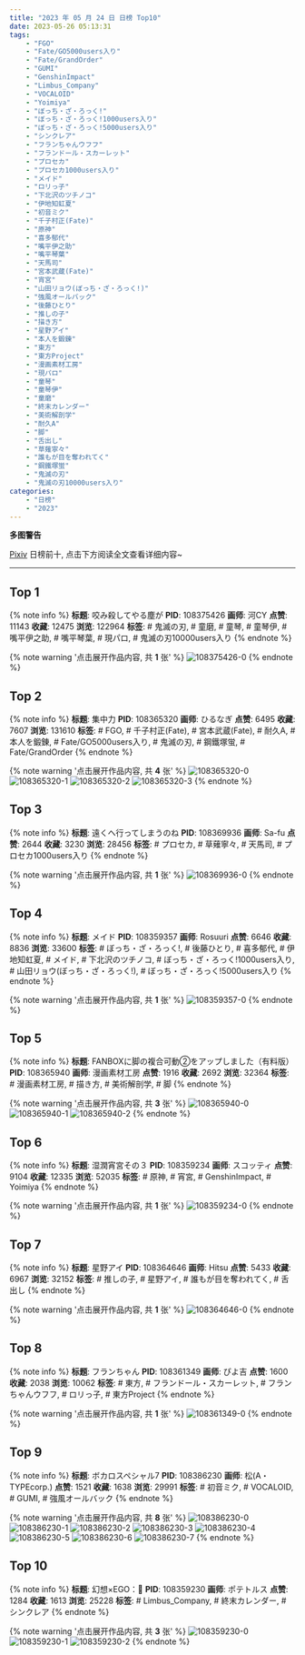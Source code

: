 ```yaml
---
title: "2023 年 05 月 24 日 日榜 Top10"
date: 2023-05-26 05:13:31
tags:
    - "FGO"
    - "Fate/GO5000users入り"
    - "Fate/GrandOrder"
    - "GUMI"
    - "GenshinImpact"
    - "Limbus_Company"
    - "VOCALOID"
    - "Yoimiya"
    - "ぼっち・ざ・ろっく!"
    - "ぼっち・ざ・ろっく!1000users入り"
    - "ぼっち・ざ・ろっく!5000users入り"
    - "シンクレア"
    - "フランちゃんウフフ"
    - "フランドール・スカーレット"
    - "プロセカ"
    - "プロセカ1000users入り"
    - "メイド"
    - "ロリっ子"
    - "下北沢のツチノコ"
    - "伊地知虹夏"
    - "初音ミク"
    - "千子村正(Fate)"
    - "原神"
    - "喜多郁代"
    - "嘴平伊之助"
    - "嘴平琴葉"
    - "天馬司"
    - "宮本武蔵(Fate)"
    - "宵宮"
    - "山田リョウ(ぼっち・ざ・ろっく!)"
    - "強風オールバック"
    - "後藤ひとり"
    - "推しの子"
    - "描き方"
    - "星野アイ"
    - "本人を鍛錬"
    - "東方"
    - "東方Project"
    - "漫画素材工房"
    - "現パロ"
    - "童琴"
    - "童琴伊"
    - "童磨"
    - "終末カレンダー"
    - "美術解剖学"
    - "耐久A"
    - "脚"
    - "舌出し"
    - "草薙寧々"
    - "誰もが目を奪われてく"
    - "鋼鐵塚蛍"
    - "鬼滅の刃"
    - "鬼滅の刃10000users入り"
categories:
    - "日榜"
    - "2023"
---
```


<i class="fa fa-triangle-exclamation"></i>**多图警告**<i class="fa fa-triangle-exclamation"></i>

[Pixiv](https://www.pixiv.net/) 日榜前十, 点击下方阅读全文查看详细内容~

<!-- more -->

---

## Top 1

{% note info %}
**标题**: 咬み殺してやる塵が
**PID**: 108375426 **画师**: 河CY
**点赞**: 11143 **收藏**: 12475 **浏览**: 122964
**标签**: # 鬼滅の刃, # 童磨, # 童琴, # 童琴伊, # 嘴平伊之助, # 嘴平琴葉, # 現パロ, # 鬼滅の刃10000users入り
{% endnote %}

{% note warning '点击展开作品内容, 共 **1** 张' %}
![108375426-0](https://i.pixiv.re/img-original/img/2023/05/23/17/59/28/108375426_p0.jpg)
{% endnote %}

## Top 2

{% note info %}
**标题**: 集中力
**PID**: 108365320 **画师**: ひるなぎ
**点赞**: 6495 **收藏**: 7607 **浏览**: 131610
**标签**: # FGO, # 千子村正(Fate), # 宮本武蔵(Fate), # 耐久A, # 本人を鍛錬, # Fate/GO5000users入り, # 鬼滅の刃, # 鋼鐵塚蛍, # Fate/GrandOrder
{% endnote %}

{% note warning '点击展开作品内容, 共 **4** 张' %}
![108365320-0](https://i.pixiv.re/img-original/img/2023/05/23/06/00/06/108365320_p0.jpg)
![108365320-1](https://i.pixiv.re/img-original/img/2023/05/23/06/00/06/108365320_p1.jpg)
![108365320-2](https://i.pixiv.re/img-original/img/2023/05/23/06/00/06/108365320_p2.jpg)
![108365320-3](https://i.pixiv.re/img-original/img/2023/05/23/06/00/06/108365320_p3.jpg)
{% endnote %}

## Top 3

{% note info %}
**标题**: 遠くへ行ってしまうのね
**PID**: 108369936 **画师**: Sa-fu
**点赞**: 2644 **收藏**: 3230 **浏览**: 28456
**标签**: # プロセカ, # 草薙寧々, # 天馬司, # プロセカ1000users入り
{% endnote %}

{% note warning '点击展开作品内容, 共 **1** 张' %}
![108369936-0](https://i.pixiv.re/img-original/img/2023/05/23/12/10/50/108369936_p0.jpg)
{% endnote %}

## Top 4

{% note info %}
**标题**: メイド
**PID**: 108359357 **画师**: Rosuuri
**点赞**: 6646 **收藏**: 8836 **浏览**: 33600
**标签**: # ぼっち・ざ・ろっく!, # 後藤ひとり, # 喜多郁代, # 伊地知虹夏, # メイド, # 下北沢のツチノコ, # ぼっち・ざ・ろっく!1000users入り, # 山田リョウ(ぼっち・ざ・ろっく!), # ぼっち・ざ・ろっく!5000users入り
{% endnote %}

{% note warning '点击展开作品内容, 共 **1** 张' %}
![108359357-0](https://i.pixiv.re/img-original/img/2023/05/23/00/01/11/108359357_p0.png)
{% endnote %}

## Top 5

{% note info %}
**标题**: FANBOXに脚の複合可動②をアップしました（有料版）
**PID**: 108365940 **画师**: 漫画素材工房
**点赞**: 1916 **收藏**: 2692 **浏览**: 32364
**标签**: # 漫画素材工房, # 描き方, # 美術解剖学, # 脚
{% endnote %}

{% note warning '点击展开作品内容, 共 **3** 张' %}
![108365940-0](https://i.pixiv.re/img-original/img/2023/05/23/07/00/05/108365940_p0.jpg)
![108365940-1](https://i.pixiv.re/img-original/img/2023/05/23/07/00/05/108365940_p1.jpg)
![108365940-2](https://i.pixiv.re/img-original/img/2023/05/23/07/00/05/108365940_p2.jpg)
{% endnote %}

## Top 6

{% note info %}
**标题**: 湿潤宵宮その３
**PID**: 108359234 **画师**: スコッティ
**点赞**: 9104 **收藏**: 12335 **浏览**: 52035
**标签**: # 原神, # 宵宮, # GenshinImpact, # Yoimiya
{% endnote %}

{% note warning '点击展开作品内容, 共 **1** 张' %}
![108359234-0](https://i.pixiv.re/img-original/img/2023/05/23/00/00/19/108359234_p0.jpg)
{% endnote %}

## Top 7

{% note info %}
**标题**: 星野アイ
**PID**: 108364646 **画师**: Hitsu
**点赞**: 5433 **收藏**: 6967 **浏览**: 32152
**标签**: # 推しの子, # 星野アイ, # 誰もが目を奪われてく, # 舌出し
{% endnote %}

{% note warning '点击展开作品内容, 共 **1** 张' %}
![108364646-0](https://i.pixiv.re/img-original/img/2023/05/23/04/50/29/108364646_p0.png)
{% endnote %}

## Top 8

{% note info %}
**标题**: フランちゃん
**PID**: 108361349 **画师**: ぴよ吉
**点赞**: 1600 **收藏**: 2038 **浏览**: 10062
**标签**: # 東方, # フランドール・スカーレット, # フランちゃんウフフ, # ロリっ子, # 東方Project
{% endnote %}

{% note warning '点击展开作品内容, 共 **1** 张' %}
![108361349-0](https://i.pixiv.re/img-original/img/2023/05/23/01/03/28/108361349_p0.jpg)
{% endnote %}

## Top 9

{% note info %}
**标题**: ボカロスペシャル7
**PID**: 108386230 **画师**: 松(A・TYPEcorp.)
**点赞**: 1521 **收藏**: 1638 **浏览**: 29991
**标签**: # 初音ミク, # VOCALOID, # GUMI, # 強風オールバック
{% endnote %}

{% note warning '点击展开作品内容, 共 **8** 张' %}
![108386230-0](https://i.pixiv.re/img-original/img/2023/05/24/00/02/33/108386230_p0.jpg)
![108386230-1](https://i.pixiv.re/img-original/img/2023/05/24/00/02/33/108386230_p1.jpg)
![108386230-2](https://i.pixiv.re/img-original/img/2023/05/24/00/02/33/108386230_p2.jpg)
![108386230-3](https://i.pixiv.re/img-original/img/2023/05/24/00/02/33/108386230_p3.jpg)
![108386230-4](https://i.pixiv.re/img-original/img/2023/05/24/00/02/33/108386230_p4.jpg)
![108386230-5](https://i.pixiv.re/img-original/img/2023/05/24/00/02/33/108386230_p5.jpg)
![108386230-6](https://i.pixiv.re/img-original/img/2023/05/24/00/02/33/108386230_p6.jpg)
![108386230-7](https://i.pixiv.re/img-original/img/2023/05/24/00/02/33/108386230_p7.jpg)
{% endnote %}

## Top 10

{% note info %}
**标题**: 幻想×EGO：📅
**PID**: 108359230 **画师**: ポテトルス
**点赞**: 1284 **收藏**: 1613 **浏览**: 25228
**标签**: # Limbus_Company, # 終末カレンダー, # シンクレア
{% endnote %}

{% note warning '点击展开作品内容, 共 **3** 张' %}
![108359230-0](https://i.pixiv.re/img-original/img/2023/05/23/00/00/17/108359230_p0.jpg)
![108359230-1](https://i.pixiv.re/img-original/img/2023/05/23/00/00/17/108359230_p1.jpg)
![108359230-2](https://i.pixiv.re/img-original/img/2023/05/23/00/00/17/108359230_p2.jpg)
{% endnote %}
